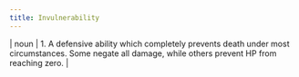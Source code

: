 ```yaml
---
title: Invulnerability
---
```

| noun | 1.  	A defensive ability which completely prevents death under most circumstances. Some negate all damage, while others prevent HP from reaching zero.	|